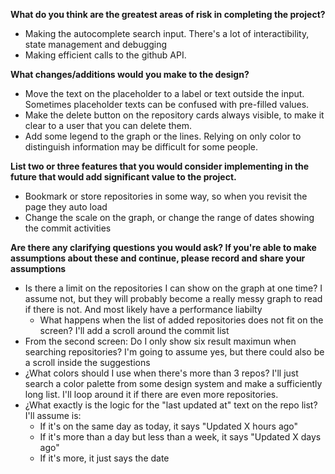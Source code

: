 **What do you think are the greatest areas of risk in completing the project?**

- Making the autocomplete search input. There's a lot of interactibility, state management and debugging
- Making efficient calls to the github API.

**What changes/additions would you make to the design?**

- Move the text on the placeholder to a label or text outside the input. Sometimes placeholder texts can be confused with pre-filled values.
- Make the delete button on the repository cards always visible, to make it clear to a user that you can delete them.
- Add some legend to the graph or the lines. Relying on only color to distinguish information may be difficult for some people.

**List two or three features that you would consider implementing in the future that would add significant value to the project.**

- Bookmark or store repositories in some way, so when you revisit the page they auto load
- Change the scale on the graph, or change the range of dates showing the commit activities 

**Are there any clarifying questions you would ask? If you're able to make assumptions about these and continue, please record and share your assumptions**

- Is there a limit on the repositories I can show on the graph at one time? I assume not, but they will probably become a really messy graph to read if there is not. And most likely have a performance liabilty
  - What happens when the list of added repositories does not fit on the screen? I'll add a scroll around the commit list
- From the second screen: Do I only show six result maximun when searching repositories? I'm going to assume yes, but there could also be a scroll inside the suggestions
- ¿What colors should I use when there's more than 3 repos? I'll just search a color palette from some design system and make a sufficiently long list. I'll loop around it if there are even more repositories.
- ¿What exactly is the logic for the "last updated at" text on the repo list? I'll assume is:
  - If it's on the same day as today, it says "Updated X hours ago"
  - If it's more than a day but less than a week, it says "Updated X days ago"
  - If it's more, it just says the date